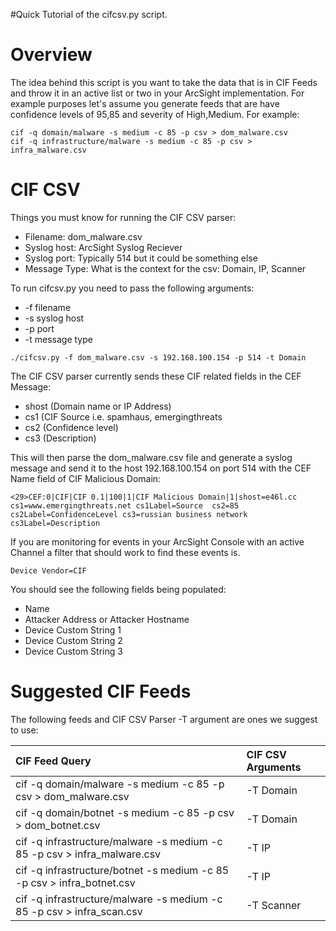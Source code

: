 #Quick Tutorial of the cifcsv.py script.

# Overview #

The idea behind this script is you want to take the data that is in CIF Feeds and throw it in an active list or two in your ArcSight implementation. For example purposes let's assume you generate feeds that are have confidence levels of 95,85 and severity of High,Medium.
For example:

```
cif -q domain/malware -s medium -c 85 -p csv > dom_malware.csv
cif -q infrastructure/malware -s medium -c 85 -p csv > infra_malware.csv
```

# CIF CSV #

Things you must know for running the CIF CSV parser:
  * Filename: dom\_malware.csv
  * Syslog host: ArcSight Syslog Reciever
  * Syslog port: Typically 514 but it could be something else
  * Message Type: What is the context for the csv: Domain, IP, Scanner

To run cifcsv.py you need to pass the following arguments:
  * -f filename
  * -s syslog host
  * -p port
  * -t message type

```
./cifcsv.py -f dom_malware.csv -s 192.168.100.154 -p 514 -t Domain
```

The CIF CSV parser currently sends these CIF related fields in the CEF Message:
  * shost (Domain name or IP Address)
  * cs1 (CIF Source i.e. spamhaus, emergingthreats
  * cs2 (Confidence level)
  * cs3 (Description)

This will then parse the dom\_malware.csv file and generate a syslog message and send it to the host 192.168.100.154 on port 514 with the CEF Name field of CIF Malicious Domain:
```
<29>CEF:0|CIF|CIF 0.1|100|1|CIF Malicious Domain|1|shost=e46l.cc cs1=www.emergingthreats.net cs1Label=Source  cs2=85 cs2Label=ConfidenceLevel cs3=russian business network cs3Label=Description
```

If you are monitoring for events in your ArcSight Console with an active Channel a filter that should work to find these events is.
```
Device Vendor=CIF
```
You should see the following fields being populated:
  * Name
  * Attacker Address or Attacker Hostname
  * Device Custom String 1
  * Device Custom String 2
  * Device Custom String 3

# Suggested CIF Feeds #
The following feeds and CIF CSV Parser -T argument are ones we suggest to use:

|**CIF Feed Query** | **CIF CSV Arguments** |
|:------------------|:----------------------|
| cif -q domain/malware -s medium -c 85 -p csv > dom\_malware.csv | -T Domain             |
| cif -q domain/botnet -s medium -c 85 -p csv > dom\_botnet.csv | -T Domain             |
| cif -q infrastructure/malware -s medium -c 85 -p csv > infra\_malware.csv | -T IP                 |
| cif -q infrastructure/botnet -s medium -c 85 -p csv > infra\_botnet.csv | -T IP                 |
| cif -q infrastructure/malware -s medium -c 85 -p csv > infra\_scan.csv | -T Scanner            |